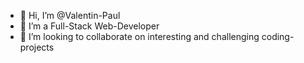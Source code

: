 - 👋 Hi, I’m @Valentin-Paul
- 👀 I’m a Full-Stack Web-Developer
- 💞️ I’m looking to collaborate on interesting and challenging coding-projects 


<!---
Valentin-Paul/Valentin-Paul is a ✨ special ✨ repository because its `README.md` (this file) appears on your GitHub profile.
You can click the Preview link to take a look at your changes.
--->
